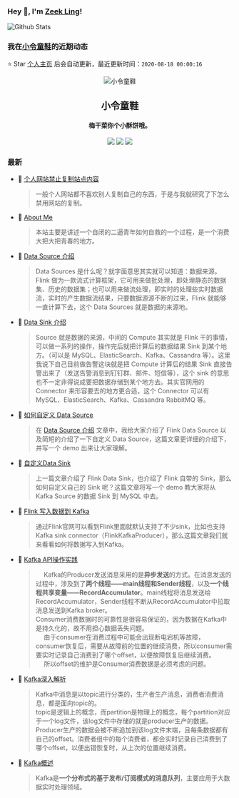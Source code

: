 ### Hey 👋, I'm [Zeek Ling](https://www.zeekling.cn)! 
![Github Stats](https://github-readme-stats.vercel.app/api?username=zeekling&show_icons=true) 
### 我在[小令童鞋](https://www.zeekling.cn)的近期动态

⭐️ Star [个人主页](https://github.com/zeekling/zeekling) 后会自动更新，最近更新时间：`2020-08-18 00:00:16`

<p align="center"><img alt="小令童鞋" src="https://img.zeekling.cn/images/2020/02/23/logo.th.png"></p><h2 align="center">小令童鞋
</h2>

<h4 align="center">梅干菜你个小酥饼哦。</h4>
<p align="center"><a title="小令童鞋" target="_blank" href="https://github.com/zeekling/zeekling"><img src="https://img.shields.io/github/last-commit/zeekling/zeekling.svg?style=flat-square&color=FF9900"></a>
<a title="GitHub repo size in bytes" target="_blank" href="https://github.com/zeekling/zeekling"><img src="https://img.shields.io/github/repo-size/zeekling/zeekling.svg?style=flat-square"></a>
<a title="Hits" target="_blank" href="https://github.com/zeekling/hits"><img src="https://hits.b3log.org/zeekling/zeekling.svg"></a></p>

### 最新

* 📝 [个人网站禁止复制站点内容](https://www.zeekling.cn/articles/2020/08/17/1597593928362.html) 
    > <p>一般个人网站都不喜欢别人复制自己的东西，于是与我就研究了下怎么禁用网站的复制。</p>
* 📝 [About Me](https://www.zeekling.cn/aboutMe.html) 
    > <p>本站主要是讲述一个自闭的二逼青年如何自救的一个过程，是一个消费大把大把青春的地方。</p>
* 📝 [Data Source 介绍](https://www.zeekling.cn/articles/2020/05/03/1588494729955.html) 
    > <p>Data Sources 是什么呢？就字面意思其实就可以知道：数据来源。<br>
    > Flink 做为一款流式计算框架，它可用来做批处理，即处理静态的数据集、历史的数据集；也可以用来做流处理，即实时的处理些实时数据流，实时的产生数据流结果，只要数据源源不断的过来，Flink 就能够一直计算下去，这个 Data Sources 就是数据的来源地。</p>
* 📝 [Data Sink 介绍](https://www.zeekling.cn/articles/2020/05/04/1588666906660.html) 
    > <p>Source 就是数据的来源，中间的 Compute 其实就是 Flink 干的事情，可以做一系列的操作，操作完后就把计算后的数据结果 Sink 到某个地方。（可以是 MySQL、ElasticSearch、Kafka、Cassandra 等）。这里我说下自己目前做告警这块就是把 Compute 计算后的结果 Sink 直接告警出来了（发送告警消息到钉钉群、邮件、短信等），这个 sink 的意思也不一定非得说成要把数据存储到某个地方去。其实官网用的 Connector 来形容要去的地方更合适，这个 Connector 可以有 MySQL、ElasticSearch、Kafka、Cassandra RabbitMQ 等。</p>
* 📝 [如何自定义 Data Source ](https://www.zeekling.cn/articles/2020/05/04/1588559095224.html) 
    > <p>在 <a href="https://www.zeekling.cn/articles/2020/05/03/1588494729955.html">Data Source 介绍</a> 文章中，我给大家介绍了 Flink Data Source 以及简短的介绍了一下自定义 Data Source，这篇文章更详细的介绍下，并写一个 demo 出来让大家理解。</p>
* 📝 [自定义Data Sink](https://www.zeekling.cn/articles/2020/05/05/1588680092763.html) 
    > <p>上一篇文章介绍了 Flink Data Sink，也介绍了 Flink 自带的 Sink，那么如何自定义自己的 Sink 呢？这篇文章将写一个 demo 教大家将从 Kafka Source 的数据 Sink 到 MySQL 中去。</p>
* 📝 [Flink 写入数据到 Kafka](https://www.zeekling.cn/articles/2020/05/15/1589474545288.html) 
    > <p>通过Flink官网可以看到Flink里面就默认支持了不少sink，比如也支持Kafka sink connector（FlinkKafkaProducer），那么这篇文章我们就来看看如何将数据写入到Kafka。</p>
* 📝 [Kafka API操作实践](https://www.zeekling.cn/articles/2020/05/17/1589721212901.html) 
    > <p>  Kafka的Producer发送消息采用的是<strong>异步发送</strong>的方式。在消息发送的过程中，涉及到了<strong>两个线程——main线程和Sender线程</strong>，以及<strong>一个线程共享变量——RecordAccumulator</strong>。main线程将消息发送给RecordAccumulator，Sender线程不断从RecordAccumulator中拉取消息发送到Kafka broker。<br>
    > Consumer消费数据时的可靠性是很容易保证的，因为数据在Kafka中是持久化的，故不用担心数据丢失问题。<br>
    >   由于consumer在消费过程中可能会出现断电宕机等故障，consumer恢复后，需要从故障前的位置的继续消费，所以consumer需要实时记录自己消费到了哪个offset，以便故障恢复后继续消费。<br>
    >   所以offset的维护是Consumer消费数据是必须考虑的问题。</p>
* 📝 [Kafka深入解析](https://www.zeekling.cn/articles/2020/05/24/1590327441358.html) 
    > <p>Kafka中消息是以topic进行分类的，生产者生产消息，消费者消费消息，都是面向topic的。<br>
    > topic是逻辑上的概念，而partition是物理上的概念，每个partition对应于一个log文件，该log文件中存储的就是producer生产的数据。Producer生产的数据会被不断追加到该log文件末端，且每条数据都有自己的offset。消费者组中的每个消费者，都会实时记录自己消费到了哪个offset，以便出错恢复时，从上次的位置继续消费。</p>
* 📝 [Kafka概述](https://www.zeekling.cn/articles/2020/05/24/1590324636321.html) 
    > <p>Kafka是<strong>一个分布式的基于发布/订阅模式的消息队列</strong>，主要应用于大数据实时处理领域。</p>




